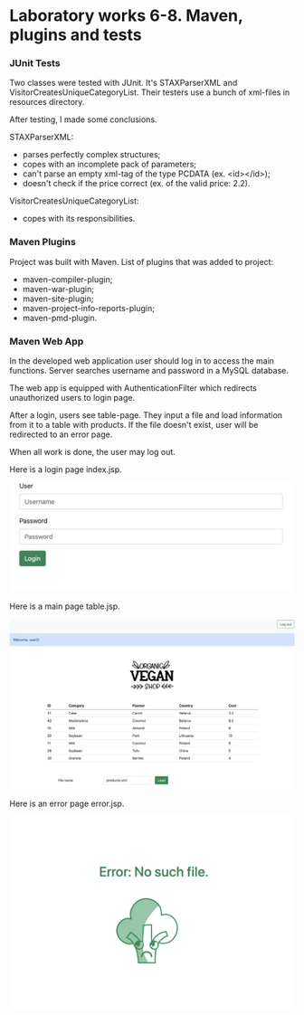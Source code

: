 <h1>Laboratory works 6-8. Maven, plugins and tests</h1>

<h3>JUnit Tests</h3>

Two classes were tested with JUnit. It's STAXParserXML 
and VisitorCreatesUniqueCategoryList. Their testers use a bunch
of xml-files in resources directory.

After testing, I made some conclusions.

STAXParserXML:
- parses perfectly complex structures;
- copes with an incomplete pack of parameters;
- can't parse an empty xml-tag of the type PCDATA 
  (ex. \<id>\</id>);
- doesn't check if the price correct (ex. of the valid price: 2.2).

VisitorCreatesUniqueCategoryList:
- copes with its responsibilities.


<h3>Maven Plugins</h3>

Project was built with Maven. List of plugins that was added to project:

- maven-compiler-plugin;
- maven-war-plugin;
- maven-site-plugin;
- maven-project-info-reports-plugin;
- maven-pmd-plugin.

<h3> Maven Web App </h3>

In the developed web application user should log in 
to access the main functions. Server searches username 
and password in a MySQL database.

The web app is equipped with AuthenticationFilter 
which redirects unauthorized users to login page.

After a login, users see table-page. They input a file and load information from
it to a table with products. If the file doesn't exist, 
user will be redirected to an error page.

When all work is done, the user may log out.

Here is a login page index.jsp.

![picture](readme.images/01.png)

Here is a main page table.jsp.

![picture](readme.images/02.png)

Here is an error page error.jsp.

![picture](readme.images/03.png)
